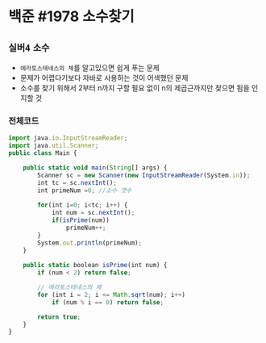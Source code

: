 # 백준 #1978 소수찾기
`실버4` `소수`
---
- `에라토스테네스의 체`를 알고있으면 쉽게 푸는 문제
- 문제가 어렵다기보다 자바로 사용하는 것이 어색했던 문제
- 소수를 찾기 위해서 2부터 n까지 구할 필요 없이 n의 제곱근까지만 찾으면 됨을 인지할 것

### 전체코드
```jsx
import java.io.InputStreamReader;
import java.util.Scanner;
public class Main {

	public static void main(String[] args) {
		Scanner sc = new Scanner(new InputStreamReader(System.in));
		int tc = sc.nextInt();
		int primeNum =0; //소수 갯수
		
		for(int i=0; i<tc; i++) {
			int num = sc.nextInt();
			if(isPrime(num))
				primeNum++;
		}
		System.out.println(primeNum);
	}
	
	public static boolean isPrime(int num) {
		if (num < 2) return false;

		// 에라토스테네스의 체
		for (int i = 2; i <= Math.sqrt(num); i++)
			if (num % i == 0) return false;

		return true;
	}
}
```
